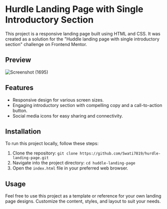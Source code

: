 # Hurdle Landing Page with Single Introductory Section

This project is a responsive landing page built using HTML and CSS. It was created as a solution for the "Huddle landing page with single introductory section" challenge on Frontend Mentor.

## Preview
![Screenshot (1695)](https://github.com/Swati7819/Hurdle-Landing-Page/assets/132447787/923bd7fc-ae61-4a17-96d2-abb871525f42)


## Features

- Responsive design for various screen sizes.
- Engaging introductory section with compelling copy and a call-to-action button.
- Social media icons for easy sharing and connectivity.

## Installation

To run this project locally, follow these steps:

1. Clone the repository: `git clone https://github.com/Swati7819/hurdle-landing-page.git`
2. Navigate into the project directory: `cd huddle-landing-page`
3. Open the `index.html` file in your preferred web browser.

## Usage

Feel free to use this project as a template or reference for your own landing page designs. Customize the content, styles, and layout to suit your needs.
